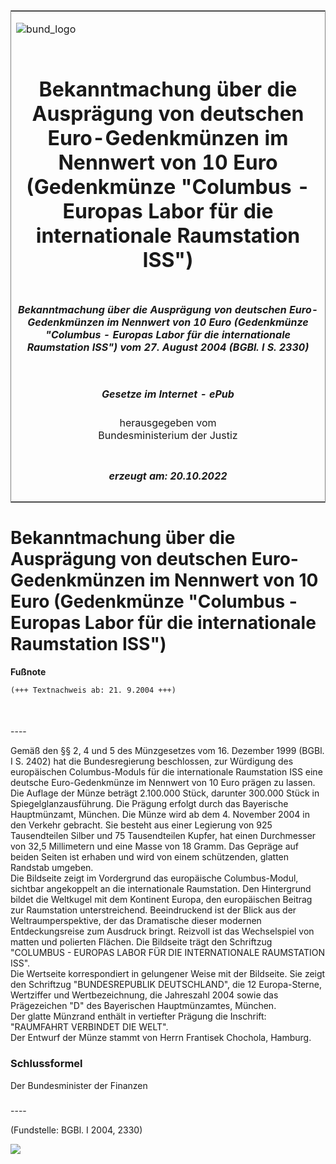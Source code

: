 <span id="DECKBLATT.html"></span>

<table border="0" frame="border" width="100%">

<tr valign="top">

<td align="left">

![bund\_logo](BfJ_2021_Web_de_de.gif)

</td>

<td align="right">

 

</td>

</tr>

<tr align="center" valign="middle">

<td colspan="2">

# Bekanntmachung über die Ausprägung von deutschen Euro-Gedenkmünzen im Nennwert von 10 Euro (Gedenkmünze "Columbus - Europas Labor für die internationale Raumstation ISS")

</td>

</tr>

<tr align="center" valign="middle">

<td colspan="2">

##### Bekanntmachung über die Ausprägung von deutschen Euro-Gedenkmünzen im Nennwert von 10 Euro (Gedenkmünze "Columbus - Europas Labor für die internationale Raumstation ISS") vom 27. August 2004 (BGBl. I S. 2330)

</td>

</tr>

<tr align="center" valign="middle">

<td colspan="2">

  
  

##### Gesetze im Internet - ePub  
  
herausgegeben vom  
Bundesministerium der Justiz

</td>

</tr>

<tr align="center" valign="bottom">

<td colspan="2">

  
  

##### erzeugt am: 20.10.2022

</td>

</tr>

</table>

<span id="BJNR233000004.html"></span>

# Bekanntmachung über die Ausprägung von deutschen Euro-Gedenkmünzen im Nennwert von 10 Euro (Gedenkmünze "Columbus - Europas Labor für die internationale Raumstation ISS")

<div>

  
**Fußnote**

<div class="jnhtml">

<div>

<div class="jurAbsatz">

  

``` 
(+++ Textnachweis ab: 21. 9.2004 +++)

 
```

</div>

</div>

</div>

</div>

<span id="BJNR233000004BJNE000100000.html"></span>

###   
\----

<div>

<div class="jnhtml">

<div>

<div class="jurAbsatz">

Gemäß den §§ 2, 4 und 5 des Münzgesetzes vom 16. Dezember 1999 (BGBl. I
S. 2402) hat die Bundesregierung beschlossen, zur Würdigung des
europäischen Columbus-Moduls für die internationale Raumstation ISS
eine deutsche Euro-Gedenkmünze im Nennwert von 10 Euro prägen zu
lassen.  
Die Auflage der Münze beträgt 2.100.000 Stück, darunter 300.000 Stück in
Spiegelglanzausführung. Die Prägung erfolgt durch das Bayerische
Hauptmünzamt, München. Die Münze wird ab dem 4. November 2004 in den
Verkehr gebracht. Sie besteht aus einer Legierung von 925 Tausendteilen
Silber und 75 Tausendteilen Kupfer, hat einen Durchmesser von 32,5
Millimetern und eine Masse von 18 Gramm. Das Gepräge auf beiden Seiten
ist erhaben und wird von einem schützenden, glatten Randstab umgeben.  
Die Bildseite zeigt im Vordergrund das europäische Columbus-Modul,
sichtbar angekoppelt an die internationale Raumstation. Den Hintergrund
bildet die Weltkugel mit dem Kontinent Europa, den europäischen Beitrag
zur Raumstation unterstreichend. Beeindruckend ist der Blick aus der
Weltraumperspektive, der das Dramatische dieser modernen
Entdeckungsreise zum Ausdruck bringt. Reizvoll ist das Wechselspiel von
matten und polierten Flächen. Die Bildseite trägt den Schriftzug
"COLUMBUS - EUROPAS LABOR FÜR DIE INTERNATIONALE RAUMSTATION ISS".  
Die Wertseite korrespondiert in gelungener Weise mit der Bildseite. Sie
zeigt den Schriftzug "BUNDESREPUBLIK DEUTSCHLAND", die 12 Europa-Sterne,
Wertziffer und Wertbezeichnung, die Jahreszahl 2004 sowie das
Prägezeichen "D" des Bayerischen Hauptmünzamtes, München.  
Der glatte Münzrand enthält in vertiefter Prägung die Inschrift:  
"RAUMFAHRT VERBINDET DIE WELT".  
Der Entwurf der Münze stammt von Herrn Frantisek Chochola, Hamburg.

</div>

</div>

</div>

</div>

<span id="BJNR233000004BJNE000200000.html"></span>

### Schlussformel  

<div>

<div class="jnhtml">

<div>

<div class="jurAbsatz">

Der Bundesminister der Finanzen

</div>

</div>

</div>

</div>

<span id="BJNR233000004BJNE000300000.html"></span>

###   
\----

<div>

<div class="jnhtml">

<div>

<div class="jurAbsatz">

<div class="kommentar_Fundstelle">

  
(Fundstelle: BGBl. I 2004, 2330)

</div>

  
  
![](bgbl1_2004_j2330_0010.jpeg)  
  

</div>

</div>

</div>

</div>
